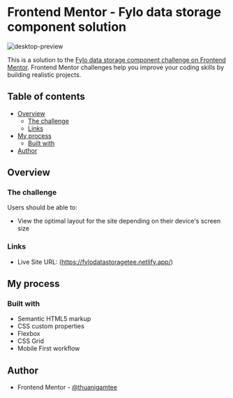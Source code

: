 # Frontend Mentor - Fylo data storage component solution

![desktop-preview](https://user-images.githubusercontent.com/76236208/120930194-989dec00-c6ec-11eb-8b75-8f425f557996.jpg)


This is a solution to the [Fylo data storage component challenge on Frontend Mentor](https://www.frontendmentor.io/challenges/fylo-data-storage-component-1dZPRbV5n). Frontend Mentor challenges help you improve your coding skills by building realistic projects. 

## Table of contents

- [Overview](#overview)
  - [The challenge](#the-challenge)
  - [Links](#links)
- [My process](#my-process)
  - [Built with](#built-with)
- [Author](#author)


## Overview

### The challenge

Users should be able to:

- View the optimal layout for the site depending on their device's screen size


### Links

- Live Site URL: (https://fylodatastoragetee.netlify.app/)

## My process

### Built with

- Semantic HTML5 markup
- CSS custom properties
- Flexbox
- CSS Grid
- Mobile First workflow

## Author

- Frontend Mentor - [@thuanigamtee](https://www.frontendmentor.io/profile/thulanigamtee)
